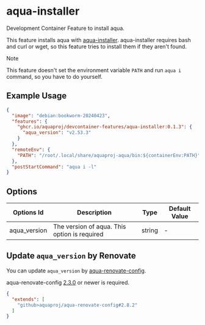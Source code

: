 
# aqua-installer

Development Container Feature to install aqua.

This feature installs aqua with [aqua-installer](https://aquaproj.github.io/docs/products/aqua-installer).
aqua-installer requires bash and curl or wget, so this feature tries to install them if they aren't found.

> [!NOTE]
> This feature doesn't set the environment variable `PATH` and run `aqua i` command, so you have to do yourself.

## Example Usage

```json
{
  "image": "debian:bookworm-20240423",
  "features": {
    "ghcr.io/aquaproj/devcontainer-features/aqua-installer:0.1.3": {
      "aqua_version": "v2.53.3"
    }
  },
  "remoteEnv": {
    "PATH": "/root/.local/share/aquaproj-aqua/bin:${containerEnv:PATH}"
  },
  "postStartCommand": "aqua i -l"
}
```

## Options

| Options Id | Description | Type | Default Value |
|-----|-----|-----|-----|
| aqua_version | The version of aqua. This option is required | string | - |

## Update `aqua_version` by Renovate

You can update `aqua_version` by [aqua-renovate-config](https://aquaproj.github.io/docs/products/aqua-renovate-config).

aqua-renovate-config [2.3.0](https://github.com/aquaproj/aqua-renovate-config/releases/tag/2.3.0) or newer is required.

```json
{
  "extends": [
    "github>aquaproj/aqua-renovate-config#2.8.2"
  ]
}
```
